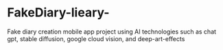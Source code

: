 # FakeDiary-lieary-
Fake diary creation mobile app project using AI technologies such as chat gpt, stable diffusion, google cloud vision, and deep-art-effects
